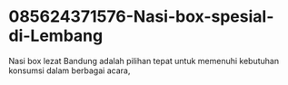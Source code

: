 # 085624371576-Nasi-box-spesial-di-Lembang
Nasi box lezat Bandung adalah pilihan tepat untuk memenuhi kebutuhan konsumsi dalam berbagai acara, 
